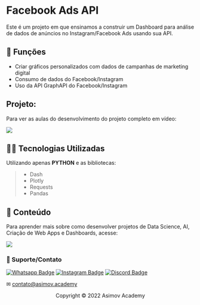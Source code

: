 # Facebook Ads API
Este é um projeto em que ensinamos a construir um Dashboard para análise de dados de anúncios no Instagram/Facebook Ads usando sua API.

## 🔧 Funções

- Criar gráficos personalizados com dados de campanhas de marketing digital
- Consumo de dados do Facebook/Instagram
- Uso da API GraphAPI do Facebook/Instagram

## Projeto:
Para ver as aulas do desenvolvimento do projeto completo em vídeo:

<a href = "https://asimov.academy/dashboard-api-fb-ads/"><img src="https://img.shields.io/badge/ASIMOV-Aulas%20do%20projeto-lightgrey" target="_blank"></a> 

## 👨‍💻 Tecnologias Utilizadas

Utilizando apenas **PYTHON** e as bibliotecas:
> - Dash
> - Plotly
> - Requests
> - Pandas 


## 📜 Conteúdo
Para aprender mais sobre como desenvolver projetos de Data Science, AI, Criação de Web Apps e Dashboards, acesse:

<a href = "https://asimov.academy/"><img src="https://img.shields.io/badge/ASIMOV-Saiba%20Mais-lightgrey" target="_blank"></a> 

### 🤝 Suporte/Contato


[![Whatsapp Badge](https://img.shields.io/badge/WhatsApp-25D366?style=for-the-badge&logo=whatsapp&logoColor=white)](https://wa.me/5551981830833)
[![Instagram Badge](https://img.shields.io/badge/Instagram-E4405F?style=for-the-badge&logo=instagram&logoColor=white)](https://www.instagram.com/asimov.academy/)
[![Discord Badge](https://img.shields.io/badge/Discord-7289DA?style=for-the-badge&logo=discord&logoColor=white)](https://discord.gg/W2Nc7bxvk7)

✉ contato@asimov.academy




<p align="center">Copyright © 2022 Asimov Academy</p>
